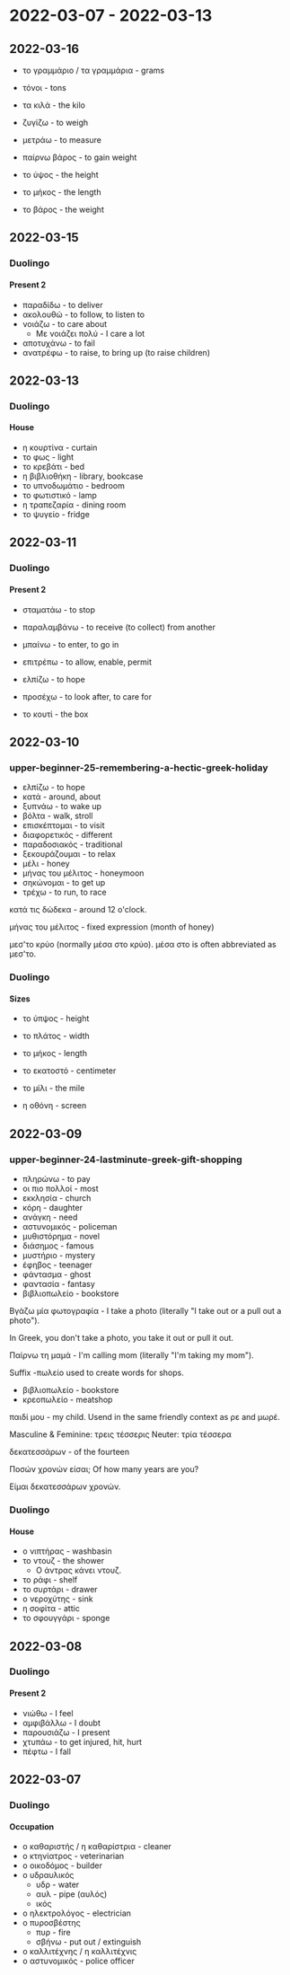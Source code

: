 # 2022-03-07 - 2022-03-13

## 2022-03-16

* το γραμμάριο / τα γραμμάρια - grams
* τόνοι - tons
* τα κιλά - the kilo

* ζυγίζω - to weigh
* μετράω - to measure
* παίρνω βάρος - to gain weight

* το ύψος - the height
* το μήκος - the length
* το βάρος - the weight

## 2022-03-15

### Duolingo

#### Present 2

* παραδίδω - to deliver
* ακολουθώ - to follow, to listen to
* νοιάζω - to care about
  * Με νοιάζει πολύ - I care a lot
* αποτυχάνω - to fail
* ανατρέφω - to raise, to bring up (to raise children)

## 2022-03-13

### Duolingo

#### House

* η κουρτίνα - curtain
* το φως - light
* το κρεβάτι - bed
* η βιβλιοθήκη - library, bookcase
* το υπνοδωμάτιο - bedroom
* το φωτιστικό - lamp
* η τραπεζαρία - dining room
* το ψυγείο - fridge

## 2022-03-11

### Duolingo

#### Present 2

* σταματάω - to stop
* παραλαμβάνω - to receive (to collect) from another
* μπαίνω - to enter, to go in
* επιτρέπω - to allow, enable, permit
* ελπίζω - to hope
* προσέχω - to look after, to care for

* το κουτί - the box

## 2022-03-10

### upper-beginner-25-remembering-a-hectic-greek-holiday

* ελπίζω - to hope
* κατά - around, about
* ξυπνάω - to wake up
* βόλτα - walk, stroll
* επισκέπτομαι - to visit
* διαφορετικός - different
* παραδοσιακός - traditional
* ξεκουράζουμαι - to relax
* μέλι - honey
* μήνας του μέλιτος - honeymoon
* σηκώνομαι - to get up
* τρέχω - to run, to race

κατά τις δώδεκα - around 12 o'clock.

μήνας του μέλιτος - fixed expression (month of honey)

μεσ'το κρύο (normally μέσα στο κρύο).
μέσα στο is often abbreviated as μεσ'το.

### Duolingo

#### Sizes

* το ύπψος - height
* το πλάτος - width
* το μήκος - length
* το εκατοστό - centimeter
* το μίλι - the mile

* η οθόνη - screen

## 2022-03-09

### upper-beginner-24-lastminute-greek-gift-shopping

* πληρώνω - to pay
* οι πιο πολλοί - most
* εκκλησία - church
* κόρη - daughter
* ανάγκη - need
* αστυνομικός - policeman
* μυθιστόρημα - novel
* διάσημος - famous
* μυστήριο - mystery
* έφηβος - teenager
* φάντασμα - ghost
* φαντασία - fantasy
* βιβλιοπωλείο - bookstore

Βγάζω μία φωτογραφία - I take a photo (literally "I take out or a pull out a photo").

In Greek, you don't take a photo, you take it out or pull it out.

Παίρνω τη μαμά - I'm calling mom (literally "I'm taking my mom").

Suffix -πωλείο used to create words for shops.

* βιβλιοπωλείο - bookstore
* κρεοπωλείο - meatshop

παιδί μου - my child. Usend in the same friendly context as ρε and μωρέ.

Masculine & Feminine: τρεις τέσσερις
Neuter: τρία τέσσερα

δεκατεσσάρων - of the fourteen

Ποσών χρονών είσαι; Of how many years are you?

Είμαι δεκατεσσάρων χρονών.

### Duolingo

#### House

* ο νιπτήρας - washbasin
* το ντουζ - the shower
  * Ο άντρας κάνει ντουζ.
* το ράφι - shelf
* το συρτάρι - drawer
* ο νεροχύτης - sink
* η σοφίτα - attic
* το σφουγγάρι - sponge

## 2022-03-08

### Duolingo

#### Present 2

* νιώθω - I feel
* αμφιβάλλω - I doubt
* παρουσιάζω - I present
* χτυπάω - to get injured, hit, hurt
* πέφτω - I fall

## 2022-03-07

### Duolingo

#### Occupation

* ο καθαριστής / η καθαρίστρια - cleaner
* ο κτηνίατρος - veterinarian
* ο οικοδόμος - builder
* ο υδραυλικός
  * υδρ - water
  * αυλ - pipe (αυλός)
  * ικός
* ο ηλεκτρολόγος - electrician
* ο πυροσβέστης
  * πυρ - fire
  * σβήνω - put out / extinguish
* ο καλλιτέχνης / η καλλιτέχνις
* ο αστυνομικός - police officer
